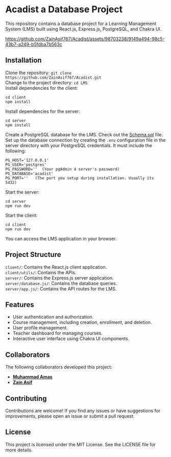 # Acadist a Database Project

This repository contains a database project for a Learning Management System (LMS) built using React.js, Express.js, PostgreSQL, and Chakra UI.

https://github.com/ZainAsif767/Acadist/assets/98703238/9149a494-98c5-43b7-a249-b5fdba7b563c


## Installation

Clone the repository: ```git clone https://github.com/ZainAsif767/Acadist.git```\
Change to the project directory: ```cd LMS```\
Install dependencies for the client:

```
cd client
npm install
```

Install dependencies for the server:

```
cd server
npm install
```

Create a PostgreSQL database for the LMS. Check out the [Schema.sql](https://github.com/MuhammadAmas/LMS/blob/main/server/schema.sql) file.\
Set up the database connection by creating the `.env` configuration file in the server directory with your PostgreSQL credentials. It must include the following:

```
PG_HOST='127.0.0.1'
PG_USER='postgres'
PG_PASSWORD=''  (Your pgAdmin 4 server's password)
PG_DATABASE='acadist' 
PG_PORT=''   (The port you setup during installation. Usually its 5432)
```

Start the server:

```
cd server
npm run dev
```

Start the client:

```
cd client 
npm run dev
```

You can access the LMS application in your browser.

## Project Structure

`client/`: Contains the React.js client application.\
`client/utils/`: Contains the APIs.\
`server/`: Contains the Express.js server application.\
`server/database.js/`: Contains the database queries.\
`server/app.js/`: Contains the API routes for the LMS.

## Features

- User authentication and authorization.
- Course management, including creation, enrollment, and deletion.
- User profile management.
- Teacher dashboard for managing courses.
- Interactive user interface using Chakra UI components.

## Collaborators

The following collaborators developed this project:

- **[Muhammad Amas](https://github.com/MuhammadAmas)**
- **[Zain Asif](https://github.com/ZainAsif767)**

## Contributing

Contributions are welcome! If you find any issues or have suggestions for improvements, please open an issue or submit a pull request.

## License

This project is licensed under the MIT License. See the LICENSE file for more details.
